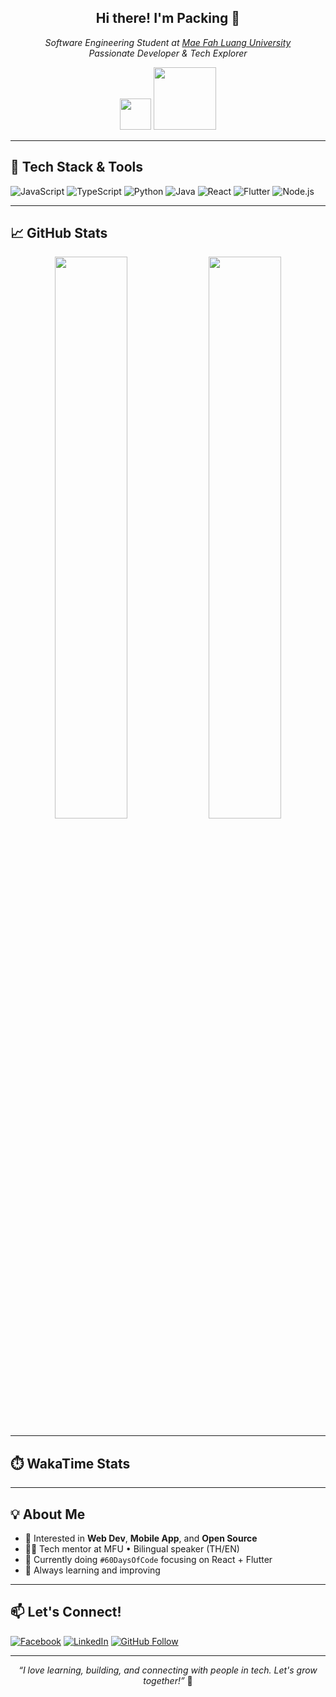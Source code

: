 <h2 align="center">Hi there! I'm Packing 👋</h2>
<p align="center">
  <em>Software Engineering Student at <a href="https://www.mfu.ac.th">Mae Fah Luang University</a><br/>
  Passionate Developer & Tech Explorer</em>
</p>

<p align="center">
  <img src="https://media.giphy.com/media/mGcNjsfWAjY5AEZNw6/giphy.gif" width="50"/>
  <img src="https://media.giphy.com/media/ieyl9zmCjO4b4t6qoY/giphy.gif" width="100"/>
</p>

---

## 🔧 Tech Stack & Tools

![JavaScript](https://img.shields.io/badge/-JavaScript-F7DF1E?style=flat&logo=javascript&logoColor=black)
![TypeScript](https://img.shields.io/badge/-TypeScript-007ACC?style=flat&logo=typescript&logoColor=white)
![Python](https://img.shields.io/badge/-Python-3776AB?style=flat&logo=python&logoColor=white)
![Java](https://img.shields.io/badge/-Java-007396?style=flat&logo=java&logoColor=white)
![React](https://img.shields.io/badge/-React-20232A?style=flat&logo=react)
![Flutter](https://img.shields.io/badge/-Flutter-02569B?style=flat&logo=flutter)
![Node.js](https://img.shields.io/badge/-Node.js-339933?style=flat&logo=nodedotjs)

---

## 📈 GitHub Stats

<p align="center">
  <img src="https://github-readme-stats.vercel.app/api?username=Kongphop1209&show_icons=true&theme=radical" width="48%"/>
  <img src="https://github-readme-stats.vercel.app/api/top-langs/?username=Kongphop1209&layout=compact&theme=radical" width="48%"/>
</p>

---

## ⏱️ WakaTime Stats

<!--START_SECTION:waka-->
<!-- WakaTime Stats Will Be Injected Here Automatically -->
<!--END_SECTION:waka-->

---

## 💡 About Me

- 🧠 Interested in **Web Dev**, **Mobile App**, and **Open Source**
- 🧑‍🏫 Tech mentor at MFU • Bilingual speaker (TH/EN)
- 🧪 Currently doing `#60DaysOfCode` focusing on React + Flutter
- 🌱 Always learning and improving

---

## 📫 Let's Connect!

[![Facebook](https://img.shields.io/badge/Facebook-1877F2?style=flat-square&logo=facebook&logoColor=white)](https://www.facebook.com/profile.php?id=100009078336515)
[![LinkedIn](https://img.shields.io/badge/LinkedIn-blue?style=flat-square&logo=linkedin&logoColor=white)](https://www.linkedin.com/in/kongphop-saenphai-34a557288/)
[![GitHub Follow](https://img.shields.io/github/followers/Kongphop1209?label=follow&style=social)](https://github.com/kongphop1209)

---

<p align="center">
  <em>“I love learning, building, and connecting with people in tech. Let's grow together!”</em> 💙
</p>
